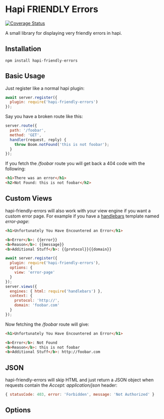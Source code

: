 # Hapi FRIENDLY Errors

[![Coverage Status](https://coveralls.io/repos/github/firstandthird/hapi-friendly-errors/badge.svg)](https://coveralls.io/github/firstandthird/hapi-friendly-errors)

A small library for displaying very friendly errors in hapi.

## Installation

```
npm install hapi-friendly-errors
```

## Basic Usage

 Just register like a normal hapi plugin:

```js
await server.register({
  plugin: require('hapi-friendly-errors')
});
```

Say you have a broken route like this:
```js
server.route({
  path: '/foobar',
  method: 'GET',
  handler(request, reply) {
    throw Boom.notFound('this is not foobar');
  }
});
```

If you fetch the _/foobar_ route you will get back a 404 code with the following:

```html
<h1>There was an error</h1>
<h2>Not Found: this is not foobar</h2>
```

## Custom Views

hapi-friendly-errors will also work with your view engine if you want a custom error page.  For example
if you have a [handlebars](https://handlebarsjs.com/) template named _error-page_:

```html
<h1>Unfortunately You Have Encountered an Error</h1>

<b>Error</b>: {{error}}
<b>Reason</b>: {{message}}
<b>Additional Stuff</b>: {{protocol}}{{domain}}
```

```js
await server.register({
  plugin: require('hapi-friendly-errors'),
  options: {
    view: 'error-page'
  }
});
server.views({
  engines: { html: require('handlebars') },
  context: {
    protocol: 'http://',
    domain: 'foobar.com'
  }
});
```

Now fetching the _/foobar_ route will give:

```html
<h1>Unfortunately You Have Encountered an Error</h1>

<b>Error</b>: Not Found
<b>Reason</b>: this is not foobar
<b>Additional Stuff</b>: http://foobar.com
```

## JSON

hapi-friendly-errors will skip HTML and just return a JSON object when requests contain the _Accept: application/json_ header:
```js
{ statusCode: 403, error: 'Forbidden', message: 'Not Authorized' }
```



## Options
